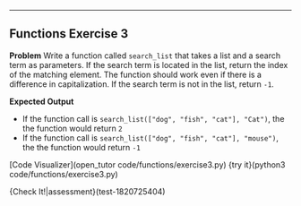 ----------

## Functions Exercise 3

**Problem**
Write a function called `search_list` that takes a list and a search term as parameters. If the search term is located in the list, return the index of the matching element. The function should work even if there is a difference in capitalization. If the search term is not in the list, return `-1`.

**Expected Output**
* If the function call is `search_list(["dog", "fish", "cat"], "Cat")`, the the function would return `2`
* If the function call is `search_list(["dog", "fish", "cat"], "mouse")`, the the function would return `-1`

[Code Visualizer](open_tutor code/functions/exercise3.py)
{try it}(python3 code/functions/exercise3.py)

{Check It!|assessment}(test-1820725404)
